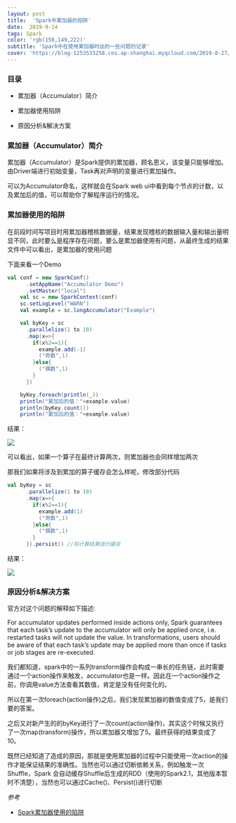 ```yaml
---
layout: post
title:  'Spark中累加器的陷阱'
date:  2019-9-14
tags: Spark
color: 'rgb(150,149,222)'
subtitle: 'Spark中在使用累加器时出的一些问题的记录'
cover: 'https://blog-1253533258.cos.ap-shanghai.myqcloud.com/2019-8-27/AccumulateDemo2.png'
---
```


### 目录

- 累加器（Accumulator）简介
- 累加器使用陷阱

- 原因分析&解决方案

### 累加器（Accumulator）简介

累加器（Accumulator）是Spark提供的累加器，顾名思义，该变量只能够增加。由Driver端进行初始变量，Task再对声明的变量进行累加操作。

可以为Accumulator命名，这样就会在Spark web ui中看到每个节点的计数，以及累加后的值，可以帮助你了解程序运行的情况。



### 累加器使用的陷阱

在前段时间写项目时用累加器稽核数据量，结果发现稽核的数据输入量和输出量明显不同，此时要么是程序存在问题，要么是累加器使用有问题，从最终生成的结果文件中可以看出，是累加器的使用问题

下面来看一个Demo

```scala
val conf = new SparkConf()
      .setAppName("Accumulator Demo")
      .setMaster("local")
    val sc = new SparkContext(conf)
    sc.setLogLevel("WARN")
    val example = sc.longAccumulator("Example")

    val byKey = sc
      .parallelize(1 to 10)
      .map(x=>{
        if(x%2==1){
          example.add(-1)
          ("奇数",1)
        }else{
          ("偶数",1)
        }
      })

    byKey.foreach(println(_))
    println("累加后的值："+example.value)
    println(byKey.count())
    println("累加后的值："+example.value)
```

结果：

![](https://blog-1253533258.cos.ap-shanghai.myqcloud.com/2019-8-27/AccumulateDemo1.png)

可以看出，如果一个算子在最终计算两次，则累加器也会同样增加两次

那我们如果将涉及到累加的算子缓存会怎么样呢，修改部分代码

```scala
val byKey = sc
      .parallelize(1 to 10)
      .map(x=>{
        if(x%2==1){
          example.add(1)
          ("奇数",1)
        }else{
          ("偶数",1)
        }
      }).persist() //将计算结果进行缓存
```

结果：

![](https://blog-1253533258.cos.ap-shanghai.myqcloud.com/2019-8-27/AccumulateDemo2.png)

### 原因分析&解决方案

官方对这个问题的解释如下描述:

For accumulator updates performed inside actions only, Spark guarantees that each task’s update to the accumulator will only be applied once, i.e. restarted tasks will not update the value. In transformations, users should be aware of that each task’s update may be applied more than once if tasks or job stages are re-executed.

我们都知道，spark中的一系列transform操作会构成一串长的任务链，此时需要通过一个action操作来触发，accumulator也是一样。因此在一个action操作之前，你调用value方法查看其数值，肯定是没有任何变化的。

所以在第一次foreach(action操作)之后，我们发现累加器的数值变成了5，是我们要的答案。

之后又对新产生的的byKey进行了一次count(action操作)，其实这个时候又执行了一次map(transform)操作，所以累加器又增加了5。最终获得的结果变成了10。



既然已经知道了造成的原因，那就是使用累加器的过程中只能使用一次action的操作才能保证结果的准确性。当然也可以通过切断依赖关系，例如触发一次Shuffle，Spark 会自动缓存Shuffle后生成的RDD（使用的Spark2.1，其他版本暂时不清楚），当然也可以通过Cache()、Persist()进行切断

*参考*

- [Spark累加器使用的陷阱](https://zhuanlan.zhihu.com/p/79099679)

  

